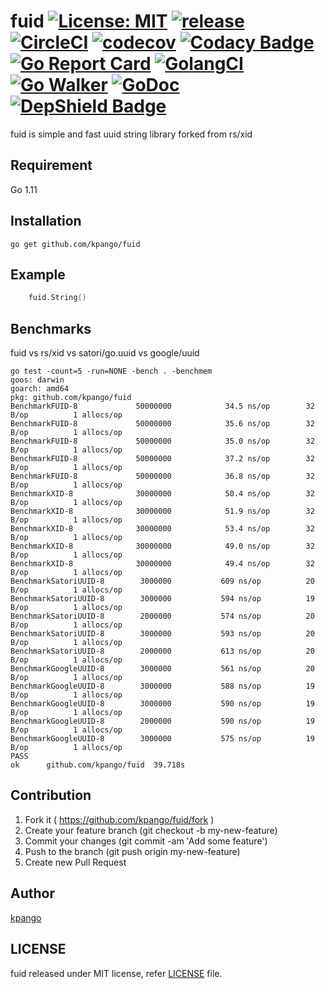 # fuid [![License: MIT](https://img.shields.io/badge/License-MIT-blue.svg?style=flat-square)](https://opensource.org/licenses/Apache-2.0) [![release](https://img.shields.io/github/release/kpango/fuid.svg?style=flat-square)](https://github.com/kpango/fuid/releases/latest) [![CircleCI](https://circleci.com/gh/kpango/fuid.svg)](https://circleci.com/gh/kpango/fuid) [![codecov](https://codecov.io/gh/kpango/fuid/branch/master/graph/badge.svg?token=2CzooNJtUu&style=flat-square)](https://codecov.io/gh/kpango/fuid) [![Codacy Badge](https://api.codacy.com/project/badge/Grade/890d1b3e9bef4b9e9219894e80b4085f)](https://www.codacy.com/app/i.can.feel.gravity/fuid?utm_source=github.com&amp;utm_medium=referral&amp;utm_content=kpango/fuid&amp;utm_campaign=Badge_Grade) [![Go Report Card](https://goreportcard.com/badge/github.com/kpango/fuid)](https://goreportcard.com/report/github.com/kpango/fuid) [![GolangCI](https://golangci.com/badges/github.com/kpango/fuid.svg?style=flat-square)](https://golangci.com/r/github.com/kpango/fuid) [![Go Walker](http://gowalker.org/api/v1/badge)](https://gowalker.org/github.com/kpango/fuid) [![GoDoc](http://godoc.org/github.com/kpango/fuid?status.svg)](http://godoc.org/github.com/kpango/fuid) [![DepShield Badge](https://depshield.sonatype.org/badges/kpango/fuid/depshield.svg)](https://depshield.github.io)

fuid is simple and fast uuid string library forked from rs/xid

## Requirement
Go 1.11

## Installation
```shell
go get github.com/kpango/fuid
```

## Example
```go
	fuid.String()
```


## Benchmarks
fuid vs rs/xid vs satori/go.uuid vs google/uuid
```lstv
go test -count=5 -run=NONE -bench . -benchmem
goos: darwin
goarch: amd64
pkg: github.com/kpango/fuid
BenchmarkFUID-8         	50000000	        34.5 ns/op	      32 B/op	       1 allocs/op
BenchmarkFUID-8         	50000000	        35.6 ns/op	      32 B/op	       1 allocs/op
BenchmarkFUID-8         	50000000	        35.0 ns/op	      32 B/op	       1 allocs/op
BenchmarkFUID-8         	50000000	        37.2 ns/op	      32 B/op	       1 allocs/op
BenchmarkFUID-8         	50000000	        36.8 ns/op	      32 B/op	       1 allocs/op
BenchmarkXID-8          	30000000	        50.4 ns/op	      32 B/op	       1 allocs/op
BenchmarkXID-8          	30000000	        51.9 ns/op	      32 B/op	       1 allocs/op
BenchmarkXID-8          	30000000	        53.4 ns/op	      32 B/op	       1 allocs/op
BenchmarkXID-8          	30000000	        49.0 ns/op	      32 B/op	       1 allocs/op
BenchmarkXID-8          	30000000	        49.4 ns/op	      32 B/op	       1 allocs/op
BenchmarkSatoriUUID-8   	 3000000	       609 ns/op	      20 B/op	       1 allocs/op
BenchmarkSatoriUUID-8   	 3000000	       594 ns/op	      19 B/op	       1 allocs/op
BenchmarkSatoriUUID-8   	 2000000	       574 ns/op	      20 B/op	       1 allocs/op
BenchmarkSatoriUUID-8   	 3000000	       593 ns/op	      20 B/op	       1 allocs/op
BenchmarkSatoriUUID-8   	 2000000	       613 ns/op	      20 B/op	       1 allocs/op
BenchmarkGoogleUUID-8   	 3000000	       561 ns/op	      20 B/op	       1 allocs/op
BenchmarkGoogleUUID-8   	 3000000	       588 ns/op	      19 B/op	       1 allocs/op
BenchmarkGoogleUUID-8   	 3000000	       590 ns/op	      19 B/op	       1 allocs/op
BenchmarkGoogleUUID-8   	 2000000	       590 ns/op	      19 B/op	       1 allocs/op
BenchmarkGoogleUUID-8   	 3000000	       575 ns/op	      19 B/op	       1 allocs/op
PASS
ok  	github.com/kpango/fuid	39.718s
```

## Contribution
1. Fork it ( https://github.com/kpango/fuid/fork )
2. Create your feature branch (git checkout -b my-new-feature)
3. Commit your changes (git commit -am 'Add some feature')
4. Push to the branch (git push origin my-new-feature)
5. Create new Pull Request

## Author
[kpango](https://github.com/kpango)

## LICENSE
fuid released under MIT license, refer [LICENSE](https://github.com/kpango/fuid/blob/master/LICENSE) file.
